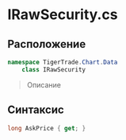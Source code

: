 
# IRawSecurity.cs
## Расположение
```csharp
namespace TigerTrade.Chart.Data  
    class IRawSecurity
```

> Описание

## Синтаксис
```csharp
long AskPrice { get; }
```
